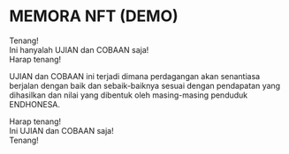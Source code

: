 # MEMORA NFT (DEMO)

Tenang!  
Ini hanyalah UJIAN dan COBAAN saja!  
Harap tenang!

UJIAN dan COBAAN ini terjadi dimana perdagangan akan senantiasa berjalan dengan baik dan sebaik-baiknya sesuai dengan pendapatan yang dihasilkan dan nilai yang dibentuk oleh masing-masing penduduk ENDHONESA.

Harap tenang!  
Ini UJIAN dan COBAAN saja!  
Tenang!

